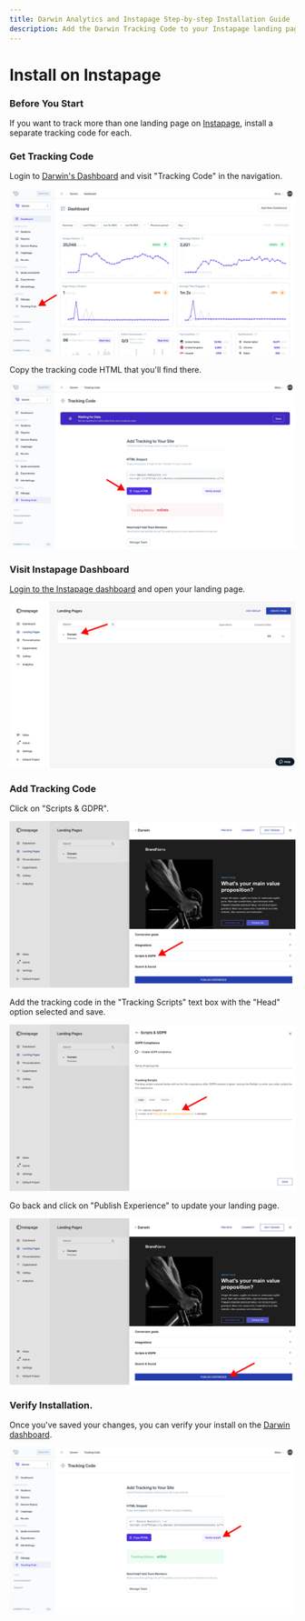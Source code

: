 ```yaml
---
title: Darwin Analytics and Instapage Step-by-step Installation Guide
description: Add the Darwin Tracking Code to your Instapage landing page
---
```


# Install on Instapage

### Before You Start

If you want to track more than one landing page on [Instapage](https://instapage.com/), install a separate tracking code for each.

### Get Tracking Code

Login to [Darwin's Dashboard](https://app.darwin.so/login) and visit "Tracking Code" in the navigation.

![Tracking Code](../install2.webp "Darwin - Tracking Code")

Copy the tracking code HTML that you'll find there.

![Copy Tracking Code](../install3.webp "Darwin - Copy Tracking Code")

### Visit Instapage Dashboard

[Login to the Instapage dashboard](https://app.instapage.com/) and open your landing page.

![Landing Page](./instapage1.webp "Instapage - Landing Page")

### Add Tracking Code

Click on "Scripts & GDPR".

![Scripts & GDPR](./instapage2.webp "Instapage - Scripts & GDPR")

Add the tracking code in the "Tracking Scripts" text box with the "Head" option selected and save.

![Add Tracking Code](./instapage3.webp "Instapage - Add Tracking Code")

Go back and click on "Publish Experience" to update your landing page.

![Publish Experience](./instapage4.webp "Instapage - Publish Experience")

### Verify Installation.

Once you've saved your changes, you can verify your install on the [Darwin dashboard](https://app.darwin.so).

![Verify Tracking Code](../install5.webp "Darwin - Verify Tracking Code")
